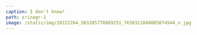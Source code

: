 ```yaml
---
caption: I don't know!
path: srinagr-1
image: /static/img/28152264_583205778689251_7638311848005074944_n.jpg
---
```


